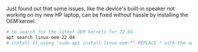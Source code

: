 Just found out that some issues, like the device's built-in speaker not working on my new HP laptop, can be fixed without hassle by installing the OEM kernel.

```bash
# to search for the latest OEM kernels for 22.04 
apt search linux-oem-22.04
# install it using 'sudo apt install linux-oem-*" REPLACE * with the appropriate letter
